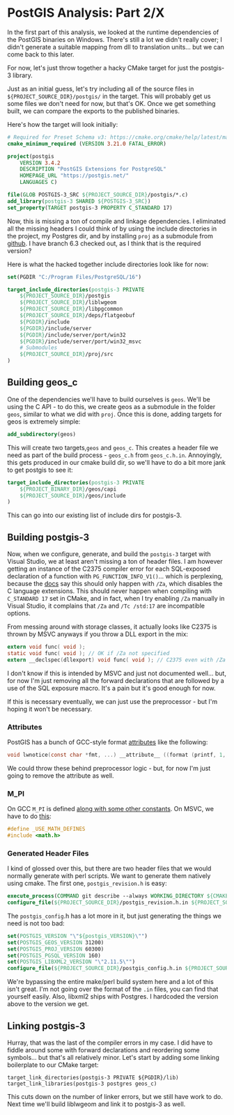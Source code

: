 # PostGIS Analysis: Part 2/X

In the first part of this analysis, we looked at the runtime dependencies of the PostGIS binaries on Windows. There's still a lot we didn't really cover; I didn't generate a suitable mapping from dll to translation units... but we can come back to this later.

For now, let's just throw together a hacky CMake target for just the postgis-3 library.

Just as an initial guess, let's try including all of the source files in `${PROJECT_SOURCE_DIR}/postgis/` in the target. This will probably get us some files we don't need for now, but that's OK. Once we get something built, we can compare the exports to the published binaries.

Here's how the target will look initially:

```cmake
# Required for Preset Schema v3: https://cmake.org/cmake/help/latest/manual/cmake-presets.7.html#schema
cmake_minimum_required (VERSION 3.21.0 FATAL_ERROR)

project(postgis
	VERSION 3.4.2
	DESCRIPTION "PostGIS Extensions for PostgreSQL"
	HOMEPAGE_URL "https://postgis.net/"	
	LANGUAGES C)

file(GLOB POSTGIS-3_SRC ${PROJECT_SOURCE_DIR}/postgis/*.c)
add_library(postgis-3 SHARED ${POSTGIS-3_SRC})
set_property(TARGET postgis-3 PROPERTY C_STANDARD 17)
```

Now, this is missing a ton of compile and linkage dependencies. I eliminated all the missing headers I could think of by using the include directories in the project, my Postgres dir, and by installing `proj` as a submodule from [github](https://github.com/OSGeo/PROJ.git). I have branch 6.3 checked out, as I think that is the required version?

Here is what the hacked together include directories look like for now:

```cmake
set(PGDIR "C:/Program Files/PostgreSQL/16")

target_include_directories(postgis-3 PRIVATE 
	${PROJECT_SOURCE_DIR}/postgis
	${PROJECT_SOURCE_DIR}/liblwgeom
	${PROJECT_SOURCE_DIR}/libpgcommon
	${PROJECT_SOURCE_DIR}/deps/flatgeobuf
	${PGDIR}/include
	${PGDIR}/include/server
	${PGDIR}/include/server/port/win32
	${PGDIR}/include/server/port/win32_msvc
	# Submodules
	${PROJECT_SOURCE_DIR}/proj/src
)
```

## Building geos_c

One of the dependencies we'll have to build ourselves is `geos`. We'll be using the C API - to do this, we create geos as a submodule in the folder `geos`, similar to what we did with `proj`. Once this is done, adding targets for geos is extremely simple:

```cmake
add_subdirectory(geos)
```

This will create two targets,`geos` and `geos_c`. This creates a header file we need as part of the build process - `geos_c.h` from `geos_c.h.in`. Annoyingly, this gets produced in our cmake build dir, so we'll have to do a bit more jank to get postgis to see it:

```cmake
target_include_directories(postgis-3 PRIVATE
	${PROJECT_BINARY_DIR}/geos/capi
	${PROJECT_SOURCE_DIR}/geos/include
)
```

This can go into our existing list of include dirs for postgis-3.

## Building postgis-3

Now, when we configure, generate, and build the `postgis-3` target with Visual Studio, we at least aren't missing a ton of header files. I am however getting an instance of the C2375 compiler error for each SQL-exposed declaration of a function with `PG_FUNCTION_INFO_V1()`... which is perplexing, because the [docs](https://learn.microsoft.com/en-us/cpp/error-messages/compiler-errors-1/compiler-error-c2375?view=msvc-170) say this should only happen with `/Za`, which disables the C language extensions. This should never happen when compiling with `C_STANDARD 17` set in CMake, and in fact, when I try enabling `/Za` manually in Visual Studio, it complains that `/Za` and `/Tc /std:17` are incompatible options.

From messing around with storage classes, it actually looks like C2375 is thrown by MSVC anyways if you throw a DLL export in the mix:

```C
extern void func( void );
static void func( void ); // OK if /Za not specified
extern __declspec(dllexport) void func( void ); // C2375 even with /Za
```

I don't know if this is intended by MSVC and just not documented well... but, for now I'm just removing all the forward declarations that are followed by a use of the SQL exposure macro. It's a pain but it's good enough for now.

If this is necessary eventually, we can just use the preprocessor - but I'm hoping it won't be necessary.

### Attributes

PostGIS has a bunch of GCC-style format [attributes](https://gcc.gnu.org/onlinedocs/gcc/Attribute-Syntax.html) like the following:

```C
void lwnotice(const char *fmt, ...) __attribute__ ((format (printf, 1, 2)));
```

We could throw these behind preprocessor logic - but, for now I'm just going to remove the attribute as well.

### M_PI

On GCC `M_PI` is defined [along with some other constants](https://www.gnu.org/software/libc/manual/html_node/Mathematical-Constants.html). On MSVC, we have to do [this](https://learn.microsoft.com/en-us/cpp/c-runtime-library/math-constants?view=msvc-170&redirectedfrom=MSDN):

```C
#define _USE_MATH_DEFINES
#include <math.h>
```

### Generated Header Files

I kind of glossed over this, but there are two header files that we would normally generate with perl scripts. We want to generate them natively using cmake. The first one, `postgis_revision.h` is easy:

```cmake
execute_process(COMMAND git describe --always WORKING_DIRECTORY ${CMAKE_SOURCE_DIR} OUTPUT_VARIABLE POSTGIS_REVISION)
configure_file(${PROJECT_SOURCE_DIR}/postgis_revision.h.in ${PROJECT_SOURCE_DIR}/postgis_revision.h)
```

The `postgis_config`.h has a lot more in it, but just generating the things we need is not too bad:

```cmake
set(POSTGIS_VERSION "\"${postgis_VERSION}\"")
set(POSTGIS_GEOS_VERSION 31200)
set(POSTGIS_PROJ_VERSION 60300)
set(POSTGIS_PGSQL_VERSION 160)
set(POSTGIS_LIBXML2_VERSION "\"2.11.5\"")
configure_file(${PROJECT_SOURCE_DIR}/postgis_config.h.in ${PROJECT_SOURCE_DIR}/postgis_config.h)
```

We're bypassing the entire make/perl build system here and a lot of this isn't great. I'm not going over the format of the `.in` files, you can find that yourself easily. Also, libxml2 ships with Postgres. I hardcoded the version above to the version we get.

## Linking postgis-3

Hurray, that was the last of the compiler errors in my case. I did have to fiddle around some with forward declarations and reordering some symbols... but that's all relatively minor. Let's start by adding some linking boilerplate to our CMake target:

```
target_link_directories(postgis-3 PRIVATE ${PGDIR}/lib)
target_link_libraries(postgis-3 postgres geos_c)
```

This cuts down on the number of linker errors, but we still have work to do. Next time we'll build liblwgeom and link it to postgis-3 as well.
